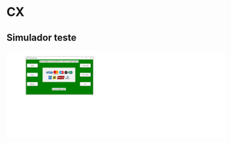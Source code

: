 # CX
## Simulador teste 


![Imagem](https://github.com/Sayonnara/CX/blob/main/Imagem-Simulador.png)
